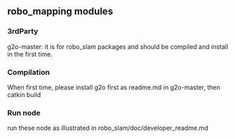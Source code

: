 ## robo_mapping modules

### 3rdParty

  g2o-master: it is for robo_slam packages and should be compiled and install in the first time.

### Compilation

When first time, please install g2o first as readme.md in g2o-master, then catkin build

### Run node
run these node as illustrated in robo_slam/doc/developer_readme.md
